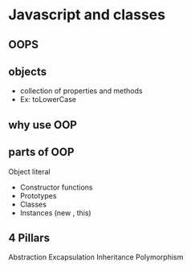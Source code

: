 # Javascript and classes

## OOPS 

## objects 
- collection of properties and methods
- Ex: toLowerCase

## why use OOP

## parts of OOP
Object literal

- Constructor functions
- Prototypes
- Classes
- Instances (new , this)

## 4 Pillars
Abstraction
Excapsulation
Inheritance
Polymorphism